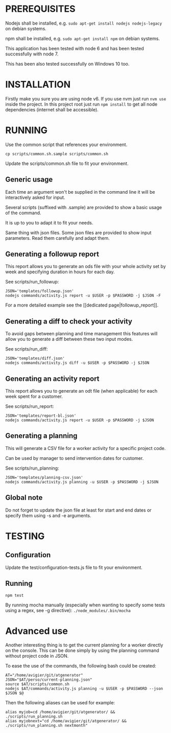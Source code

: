 PREREQUISITES
=============

Nodejs shall be installed, e.g. `sudo apt-get install nodejs nodejs-legacy` on debian systems.

npm shall be installed, e.g. `sudo apt-get install npm` on debian systems.

This application has been tested with node 6 and has been tested successfully with node 7.

This has been also tested successfully on Windows 10 too.

INSTALLATION
============

Firstly make you sure you are using node v6. If you use nvm just run `nvm use` inside the project.
In this project root just run `npm install` to get all node dependencies (internet shall be accessible).



RUNNING
=======

Use the common script that references your environment.

    cp scripts/common.sh.sample scripts/common.sh

Update the scripts/common.sh file to fit your environment.


Generic usage
-------------

Each time an argument won't be supplied in the command line it will be interactively asked for input.

Several scripts (suffixed with .sample) are provided to show a basic usage of the command.

It is up to you to adapt it to fit your needs.

Same thing with json files. Some json files are provided to show input parameters. Read them carefully and adapt them.

Generating a followup report
-----------------------------

This report allows you to generate an ods file with your whole activity set by week and specifying duration in hours for each day.

See scripts/run_followup:

    JSON='templates/followup.json'
    nodejs commands/activity.js report -u $USER -p $PASSWORD -j $JSON -F

For a more detailed example see the [[dedicated page|followup_report]].

Generating a diff to check your activity
----------------------------------------

To avoid gaps between planning and time management this features will allow you to generate a diff between these two input modes.

See scripts/run_diff:

    JSON='templates/diff.json'
    nodejs commands/activity.js diff -u $USER -p $PASSWORD -j $JSON

Generating an activity report
-----------------------------

This report allows you to generate an odt file (when applicable) for each week spent for a customer.

See scripts/run_report:

    JSON='templates/report-bl.json'
    nodejs commands/activity.js report -u $USER -p $PASSWORD -j $JSON

Generating a planning
---------------------

This will generate a CSV file for a worker activity for a specific project code.

Can be used by manager to send intervention dates for customer.

See scripts/run_planning:

    JSON='templates/planning-csv.json'
    nodejs commands/activity.js planning -u $USER -p $PASSWORD -j $JSON

Global note
-----------

Do not forget to update the json file at least for start and end dates or specify them using -s and -e arguments.

TESTING
=======

Configuration
-------------

Update the test/configuration-tests.js file to fit your environment.


Running
-------


`npm test`


By running mocha manually (especially when wanting to specify some tests using a regex, see -g directive):
`./node_modules/.bin/mocha`

Advanced use
============

Another interesting thing is to get the current planning for a worker directly on the console.
This can be done simply by using the planning command without project code in JSON.

To ease the use of the commands, the following bash could be created:

    AT="/home/avigier/git/atgenerator"
    JSON="$AT/perso/current-planning.json"
    source $AT/scripts/common.sh
    nodejs $AT/commands/activity.js planning -u $USER -p $PASSWORD --json $JSON $@


Then the following aliases can be used for example:

    alias myjob=cd /home/avigier/git/atgenerator/ && ./scripts/run_planning.sh
    alias myjobnext="cd /home/avigier/git/atgenerator/ && ./scripts/run_planning.sh nextmonth"

